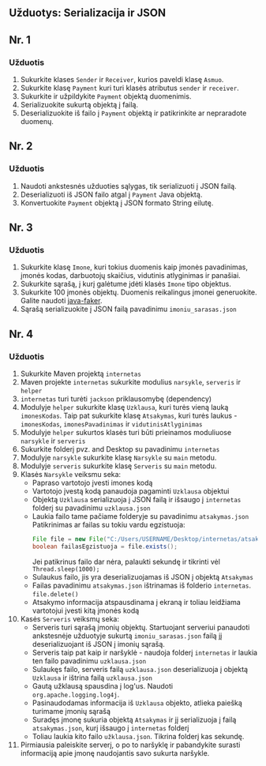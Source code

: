 
## Užduotys: Serializacija ir JSON

## Nr. 1

### Užduotis

1. Sukurkite klases `Sender` ir `Receiver`, kurios paveldi klasę `Asmuo`. 
2. Sukurkite klasę `Payment` kuri turi klasės atributus `sender` ir `receiver`.
3. Sukurkite ir užpildykite `Payment` objektą duomenimis.
4. Serializuokite sukurtą objektą į failą.
5. Deserializuokite iš failo į `Payment` objektą ir patikrinkite ar nepraradote duomenų.

## Nr. 2

### Užduotis

1. Naudoti ankstesnės užduoties sąlygas, tik serializuoti į JSON failą.
2. Deserializuoti iš JSON failo atgal į `Payment` Java objektą.
3. Konvertuokite `Payment` objektą į JSON formato String eilutę.

## Nr. 3

### Užduotis

1. Sukurkite klasę `Imone`, kuri tokius duomenis kaip įmonės pavadinimas, įmonės kodas, darbuotojų skaičius, vidutinis atlyginimas ir panašiai.
2. Sukurkite sąrašą, į kurį galėtume įdėti klasės `Imone` tipo objektus.
3. Sukurkite 100 įmonės objektų. Duomenis reikalingus įmonei generuokite. Galite naudoti [java-faker](https://github.com/DiUS/java-faker).
4. Sąrašą serializuokite į JSON failą pavadinimu `imoniu_sarasas.json`

## Nr. 4

### Užduotis

1. Sukurkite Maven projektą `internetas`
2. Maven projekte `internetas` sukurkite modulius `narsykle`, `serveris` ir `helper`
3. `internetas` turi turėti `jackson` priklausomybę (dependency)
4. Modulyje `helper` sukurkite klasę `Uzklausa`, kuri turės vieną lauką `imonesKodas`. Taip pat sukurkite klasę `Atsakymas`, kuri turės laukus - `imonesKodas`, `imonesPavadinimas` ir `vidutinisAtlyginimas`
5. Modulyje `helper` sukurtos klasės turi būti prieinamos moduliuose `narsykle` ir `serveris`
6. Sukurkite folderį pvz. and Desktop su pavadinimu `internetas`
7. Modulyje `narsykle` sukurkite klasę `Narsykle` su `main` metodu. 
8. Modulyje `serveris` sukurkite klasę `Serveris` su `main` metodu. 
9. Klasės `Narsykle` veiksmu seka:
    - Papraso vartotojo įvesti imones kodą
    - Vartotojo įvestą kodą panaudoja pagaminti `Uzklausa` objektui
    - Objektą `Uzklausa` serializuoja į JSON failą ir išsaugo į `internetas` folderį su pavadinimu `uzklausa.json`
    - Laukia failo tame pačiame folderyje su pavadinimu `atsakymas.json`
        Patikrinimas ar failas su tokiu vardu egzistuoja:
        ```java
        File file = new File("C:/Users/USERNAME/Desktop/internetas/atsakymas.json");
        boolean failasEgzistuoja = file.exists();
        ```
        Jei patikrinus failo dar nėra, palaukti sekundę ir tikrinti vėl `Thread.sleep(1000);`
    - Sulaukus failo, jis yra deserializuojamas iš JSON į objektą `Atsakymas`
    - Failas pavadinimu `atsakymas.json` ištrinamas iš folderio `internetas`. `file.delete()`
    - Atsakymo informacija atspausdinama į ekraną ir toliau leidžiama vartotojui įvesti kitą įmonės kodą
10. Kasės `Serveris` veiksmų seka:
    - Serveris turi sąrašą įmonių objektų. Startuojant serveriui panaudoti ankstesnėje užduotyje sukurtą `imoniu_sarasas.json` failą jį deserializuojant iš JSON į imonių sąrašą.
    - Serveris taip pat kaip ir naršyklė - naudoja folderį `internetas` ir laukia ten failo pavadinimu `uzklausa.json`
    - Sulaukęs failo, serveris failą `uzklausa.json` deserializuoja į objektą `Uzklausa` ir ištrina failą `uzklausa.json`
    - Gautą užklausą spausdina į log'us. Naudoti `org.apache.logging.log4j`.
    - Pasinaudodamas informacija iš `Uzklausa` objekto, atlieka paiešką turimame įmonių sąrašą
    - Suradęs įmonę sukuria objektą `Atsakymas` ir jį serializuoja į failą `atsakymas.json`, kurį išsaugo į `internetas` folderį
    - Toliau laukia kito failo `užklausa.json`. Tikrina folderį kas sekundę.
11. Pirmiausia paleiskite serverį, o po to naršyklę ir pabandykite surasti informaciją apie įmonę naudojantis savo sukurta naršykle.
